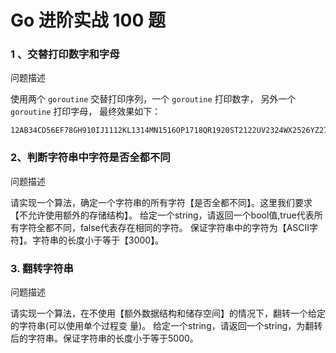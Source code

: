 # Go 进阶实战 100 题

### 1 、交替打印数字和字⺟

问题描述&#x20;

使⽤两个 `goroutine` 交替打印序列，⼀个 `goroutine` 打印数字， 另外⼀个 `goroutine` 打印字⺟， 最终效果如下：

```
12AB34CD56EF78GH910IJ1112KL1314MN1516OP1718QR1920ST2122UV2324WX2526YZ2728
```



### 2、判断字符串中字符是否全都不同

问题描述

请实现⼀个算法，确定⼀个字符串的所有字符【是否全都不同】。这⾥我们要求【不允许使⽤额外的存储结构】。 给定⼀个string，请返回⼀个bool值,true代表所有字符全都不同，false代表存在相同的字符。 保证字符串中的字符为【ASCII字符】。字符串的⻓度⼩于等于【3000】。



### 3. 翻转字符串

问题描述&#x20;

请实现⼀个算法，在不使⽤【额外数据结构和储存空间】的情况下，翻转⼀个给定的字符串(可以使⽤单个过程变 量)。 给定⼀个string，请返回⼀个string，为翻转后的字符串。保证字符串的⻓度⼩于等于5000。
